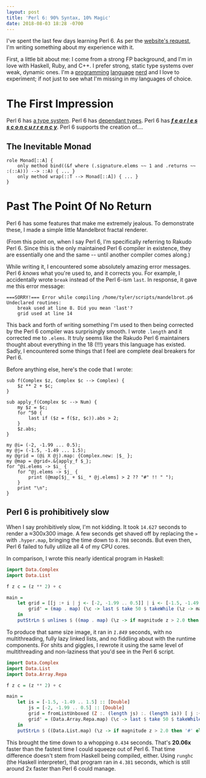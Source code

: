 ```yaml
---
layout: post
title: 'Perl 6: 90% Syntax, 10% Magic'
date: 2018-08-03 18:28 -0700
---
```

I've spent the last few days learning Perl 6. As per the [website's request](https://perl6.org/community/), I'm writing something about my experience with it.  

First, a little bit about me: I come from a strong FP background, and I'm in love with Haskell, Ruby, and C++. I prefer strong, static type systems over weak, dynamic ones. I'm a [programming](https://aearnus.github.io/programming/2018/07/09/programming-language-diversity.html) [language](https://aearnus.github.io/programming/smalltalk/2018/07/03/some-thoughts-about-oop.html) [nerd](https://aearnus.github.io/programming/charm/2018/04/19/a-charming-proposal.html) and I love to experiment; if not just to see what I'm missing in my languages of choice.

# The First Impression

Perl 6 has [a type system](https://docs.perl6.org/language/typesystem). Perl 6 has [dependant types](https://docs.perl6.org/language/typesystem#subset). Perl 6 has [_**f e a r l e s s c o n c u r r e n c y**_](https://docs.perl6.org/language/operators#Hyper_operators). Perl 6 supports the creation of....

## The Inevitable Monad

```perl6
role Monad[::A] { 
    only method bind((&f where (.signature.elems ~~ 1 and .returns ~~ :(::A))) --> ::A) { ... }
    only method wrap(::T --> Monad[::A]) { ... }
}
```

# Past The Point Of No Return

Perl 6 has some features that make me extremely jealous. To demonstrate these, I made a simple little Mandelbrot fractal renderer.

(From this point on, when I say Perl 6, I'm specifically referring to Rakudo Perl 6. Since this is the only maintained Perl 6 compiler in existence, they are essentially one and the same -- until another compiler comes along.)

While writing it, I encountered some absolutely amazing error messages. Perl 6 _knows_ what you're used to, and it corrects you. For example, I accidentally wrote `break` instead of the Perl 6-ism `last`. In response, it gave me this error message:

```
===SORRY!=== Error while compiling /home/tyler/scripts/mandelbrot.p6
Undeclared routines:
    break used at line 8. Did you mean 'last'?
    grid used at line 14
```

This back and forth of writing something I'm used to then being corrected by the Perl 6 compiler was surprisingly smooth. I wrote `.length` and it corrected me to `.elems`. It truly seems like the Rakudo Perl 6 maintainers thought about everything in the 18 (!!!) years this language has existed. Sadly, I encountered some things that I feel are complete deal breakers for Perl 6.

Before anything else, here's the code that I wrote:

```perl6
sub f(Complex $z, Complex $c --> Complex) {
    $z ** 2 + $c;
}

sub apply_f(Complex $c --> Num) {
    my $z = $c;
    for ^50 {
        last if ($z = f($z, $c)).abs > 2;
    }
    $z.abs;
}

my @i= (-2, -1.99 ... 0.5);
my @j= (-1.5, -1.49 ... 1.5);
my @grid = (@i X @j).map: {Complex.new: |$_ };
my @map = @grid».&{apply_f $_};
for ^@i.elems -> $i_ {
    for ^@j.elems -> $j_ {
        print (@map[$j_ + $i_ * @j.elems] > 2 ?? "#" !! " ");
    }
    print "\n";
}
```

## Perl 6 is prohibitively slow

When I say prohibitively slow, I'm not kidding. It took `14.627` seconds to render a ≈300x300 image. A few seconds get shaved off by replacing the `»` with `.hyper.map`, bringing the time down to `8.708` seconds. But even then, Perl 6 failed to fully utilize all 4 of my CPU cores.

In comparison, I wrote this nearly identical program in Haskell:

```hs
import Data.Complex
import Data.List

f z c = (z ** 2) + c

main = 
    let grid = [[j :+ i | j <- [-2, -1.99 .. 0.5]] | i <- [-1.5, -1.49 .. 1.5]]
        grid' = (map . map) (\c -> last $ take 50 $ takeWhile (\z -> magnitude z < 4.0) $ iterate ((flip f) c) c) grid
    in
    putStrLn $ unlines $ ((map . map) (\z -> if magnitude z > 2.0 then '#' else ' ') grid')
```

To produce that same size image, it ran in _`1.849`_ seconds, with no multithreading, fully lazy linked lists, and no fiddling about with the runtime components. For shits and giggles, I rewrote it using the same level of multithreading and non-laziness that you'd see in the Perl 6 script.

```hs
import Data.Complex
import Data.List
import Data.Array.Repa

f z c = (z ** 2) + c

main = 
    let is = [-1.5, -1.49 .. 1.5] :: [Double]
        js = [-2, -1.99 .. 0.5] :: [Double]
        grid = fromListUnboxed (Z :. (length js) :. (length is)) [ j :+ i | j <- js, i <- is ] :: Array U DIM2 (Complex Double)
        grid' = (Data.Array.Repa.map) (\c -> last $ take 50 $ takeWhile (\z -> magnitude z < 4.0) $ iterate ((flip f) c) c) grid
    in
    putStrLn $ ((Data.List.map) (\z -> if magnitude z > 2.0 then '#' else ' ') (toList grid')) 
```

This brought the time down to a whopping `0.434` seconds. That's **20.06x** faster than the fastest time I could squeeze out of Perl 6. That time difference doesn't stem from Haskell being compiled, either. Using `runghc` (the Haskell interpreter), that program ran in `4.381` seconds, which is still around 2x faster than Perl 6 could manage.




